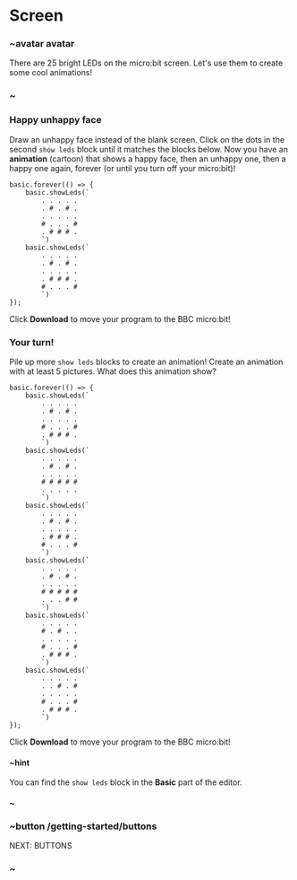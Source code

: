 # Screen

### ~avatar avatar

There are 25 bright LEDs on the micro:bit screen. Let's use them to create some cool animations!

### ~

### Happy unhappy face

Draw an unhappy face instead of the blank screen.  Click on the dots
in the second ``show leds`` block until it matches the blocks below.
Now you have an **animation** (cartoon) that shows a happy face,
then an unhappy one, then a happy one again, forever (or until
you turn off your micro:bit)!

```blocks
basic.forever(() => {
    basic.showLeds(`
        . . . . .
        . # . # .
        . . . . .
        # . . . #
        . # # # .
        `)
    basic.showLeds(`
        . . . . .
        . # . # .
        . . . . .
        . # # # .
        # . . . #
        `)
});
```
Click **Download** to move your program to the BBC micro:bit!

### Your turn!

Pile up more ``show leds`` blocks to create an animation! Create an
animation with at least 5 pictures.  What does this animation show?

```blocks
basic.forever(() => {
    basic.showLeds(`
        . . . . .
        . # . # .
        . . . . .
        # . . . #
        . # # # .
        `)
    basic.showLeds(`
        . . . . .
        . # . # .
        . . . . .
        # # # # #
        . . . . .
        `)
    basic.showLeds(`
        . . . . .
        . # . # .
        . . . . .
        . # # # .
        # . . . #
        `)
    basic.showLeds(`
        . . . . .
        . # . # .
        . . . . .
        # # # # #
        . . . # #
        `)
    basic.showLeds(`
        . . . . .
        # . # . .
        . . . . .
        # . . . #
        . # # # .
        `)
    basic.showLeds(`
        . . . . .
        . . # . #
        . . . . .
        # . . . #
        . # # # .
        `)
});
```
Click **Download** to move your program to the BBC micro:bit!

#### ~hint

You can find the ``show leds`` block in the **Basic** part of the editor.

#### ~

### ~button /getting-started/buttons
NEXT: BUTTONS
### ~